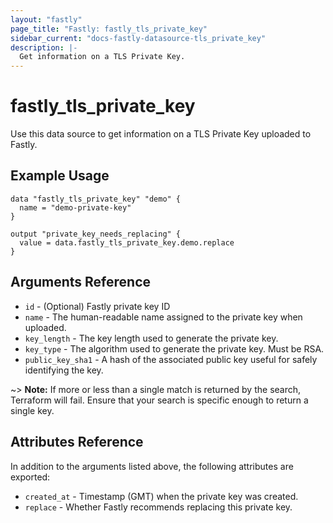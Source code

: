 ```yaml
---
layout: "fastly"
page_title: "Fastly: fastly_tls_private_key"
sidebar_current: "docs-fastly-datasource-tls_private_key"
description: |-
  Get information on a TLS Private Key.
---
```


# fastly_tls_private_key

Use this data source to get information on a TLS Private Key uploaded to Fastly.

## Example Usage

```hcl
data "fastly_tls_private_key" "demo" {
  name = "demo-private-key"
}

output "private_key_needs_replacing" {
  value = data.fastly_tls_private_key.demo.replace
}
```

## Arguments Reference

* `id` - (Optional) Fastly private key ID
* `name` - The human-readable name assigned to the private key when uploaded.
* `key_length` - The key length used to generate the private key.
* `key_type` - The algorithm used to generate the private key. Must be RSA.
* `public_key_sha1` - A hash of the associated public key useful for safely identifying the key.

~> **Note:** If more or less than a single match is returned by the search, Terraform will fail. Ensure that your search is specific enough to return a single key.

## Attributes Reference

In addition to the arguments listed above, the following attributes are exported:

* `created_at` - Timestamp (GMT) when the private key was created.
* `replace` - Whether Fastly recommends replacing this private key.
